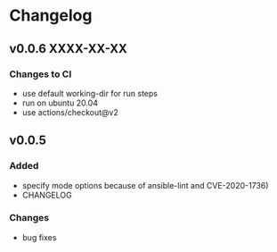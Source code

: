 # Changelog

## v0.0.6 XXXX-XX-XX

### Changes to CI

- use default working-dir for run steps
- run on ubuntu 20.04
- use actions/checkout@v2

## v0.0.5

### Added

- specify mode options because of ansible-lint and CVE-2020-1736)
- CHANGELOG

### Changes

- bug fixes
